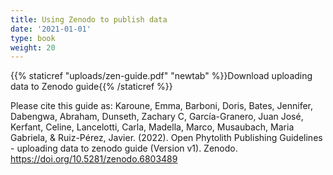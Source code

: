 ```yaml
---
title: Using Zenodo to publish data
date: '2021-01-01'
type: book
weight: 20
---
```


{{% staticref "uploads/zen-guide.pdf" "newtab" %}}Download uploading data to Zenodo guide{{% /staticref %}}

Please cite this guide as:
Karoune, Emma, Barboni, Doris, Bates, Jennifer, Dabengwa, Abraham, Dunseth, Zachary C, García-Granero, Juan José, Kerfant, Celine, Lancelotti, Carla, Madella, Marco, Musaubach, Maria Gabriela, & Ruiz-Pérez, Javier. (2022). Open Phytolith Publishing Guidelines - uploading data to zenodo guide (Version v1). Zenodo. https://doi.org/10.5281/zenodo.6803489
